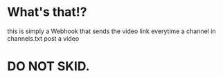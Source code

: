 # What's that!? 
this is simply a Webhook that sends the video link everytime a channel in channels.txt post a video
# DO NOT SKID. 

